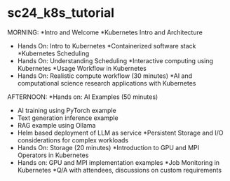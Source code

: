 # sc24_k8s_tutorial
MORNING:
*Intro and Welcome 
*Kubernetes Intro and Architecture
  - Hands On: Intro to Kubernetes
*Containerized software stack
*Kubernetes Scheduling
  - Hands On: Understanding Scheduling
*Interactive computing using Kubernetes 
*Usage Workflow in Kubernetes
  - Hands On: Realistic compute workflow (30 minutes)
*AI and computational science research applications with Kubernetes

AFTERNOON:
*Hands on: AI Examples (50 minutes)
  - AI training using PyTorch example
  - Text generation inference example
  - RAG example using Ollama
  - Helm based deployment of LLM as service
*Persistent Storage and I/O considerations for complex workloads
  - Hands On: Storage (20 minutes)
*Introduction to GPU and MPI Operators in Kubernetes 
  - Hands on: GPU and MPI implementation examples
*Job Monitoring in Kubernetes
*Q/A with attendees, discussions on custom requirements
